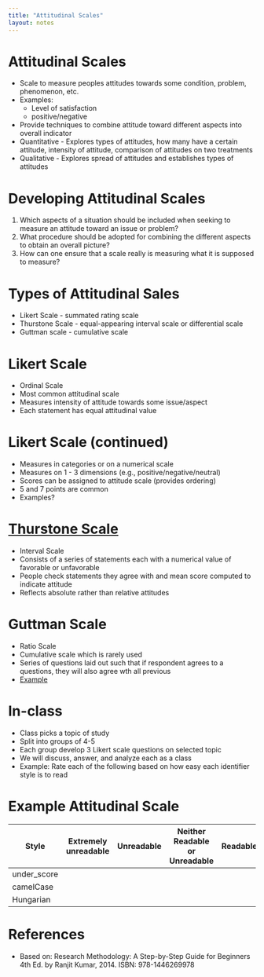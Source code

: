 ```yaml
---
title: "Attitudinal Scales"
layout: notes
---
```


# Attitudinal Scales
* Scale to measure peoples attitudes towards some condition, problem, phenomenon, etc.
* Examples:
	* Level of satisfaction
	* positive/negative
* Provide techniques to combine attitude toward different aspects into overall indicator
* Quantitative - Explores types of attitudes, how many have a certain attitude, intensity of attitude, comparison of attitudes on two treatments
* Qualitative - Explores spread of attitudes and establishes types of attitudes

# Developing Attitudinal Scales
1. Which aspects of a situation should be included when seeking to measure an attitude toward an issue or problem?
2. What procedure should be adopted for combining the different aspects to obtain an overall picture?
3. How can one ensure that a scale really is measuring what it is supposed to measure?

# Types of Attitudinal Sales
* Likert Scale - summated rating scale
* Thurstone Scale - equal-appearing interval scale or differential scale
* Guttman scale - cumulative scale

# Likert Scale
* Ordinal Scale
* Most common attitudinal scale
* Measures intensity of attitude towards some issue/aspect
* Each statement has equal attitudinal value

# Likert Scale (continued)
* Measures in categories or on a numerical scale
* Measures on 1 - 3 dimensions (e.g., positive/negative/neutral)
* Scores can be assigned to attitude scale (provides ordering)
* 5 and 7 points are common
* Examples?

# [Thurstone Scale](https://en.wikipedia.org/wiki/Thurstone_scale)
* Interval Scale
* Consists of a series of statements each with a numerical value of favorable or unfavorable
* People check statements they agree with and mean score computed to indicate attitude
* Reflects absolute rather than relative attitudes

# Guttman Scale
* Ratio Scale
* Cumulative scale which is rarely used
* Series of questions laid out such that if respondent agrees to a questions, they will also agree wth all previous 
* [Example](https://en.wikipedia.org/wiki/Guttman_scale)

# In-class
* Class picks a topic of study
* Split into groups of 4-5
* Each group develop 3 Likert scale questions on selected topic
* We will discuss, answer, and analyze each as a class
* Example: Rate each of the following based on how easy each identifier style is to read

# Example Attitudinal Scale
|Style|Extremely unreadable|Unreadable|Neither Readable or Unreadable|Readable|Extremely readable|
|---|---|---|---|---|---|
|under_score| | | | | |
|camelCase| | | | | |
|Hungarian| | | | | |
		
# References
* Based on: Research Methodology: A Step-by-Step Guide for Beginners  4th Ed. by Ranjit Kumar, 2014. ISBN: 978-1446269978